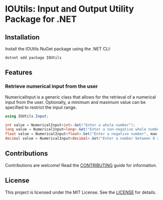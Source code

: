 # IOUtils: Input and Output Utility Package for .NET

## Installation
Install the IOUtils NuGet package using the .NET CLI:

```
dotnet add package IOUtils
```

## Features

### Retrieve numerical input from the user
NumericalInput is a generic class that allows for the retrieval of a numerical input from the user. Optionally, a minimum and maximum value can be specified to restrict the input range.
```csharp
using IOUtils.Input;

int value = NumericalInput<int>.Get("Enter a whole number");
long value = NumericalInput<long>.Get("Enter a non-negative whole number", min: 0);
float value = NumericalInput<float>.Get("Enter a negative number", max: 0);
decimal value = NumericalInput<decimal>.Get("Enter a number between 0 and 100", min: 0, max: 100);
```

## Contributions
Contributions are welcome! Read the [CONTRIBUTING](CONTRIBUTING.md) guide for information.

## License
This project is licensed under the MIT License. See the [LICENSE](LICENSE) for details.
